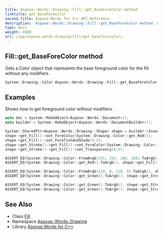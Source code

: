 ```yaml
---
title: Aspose::Words::Drawing::Fill::get_BaseForeColor method
linktitle: get_BaseForeColor
second_title: Aspose.Words for C++ API Reference
description: 'Aspose::Words::Drawing::Fill::get_BaseForeColor method. Gets a Color object that represents the base foreground color for the fill without any modifiers in C++.'
type: docs
weight: 4500
url: /cpp/aspose.words.drawing/fill/get_baseforecolor/
---
```

## Fill::get_BaseForeColor method


Gets a Color object that represents the base foreground color for the fill without any modifiers.

```cpp
System::Drawing::Color Aspose::Words::Drawing::Fill::get_BaseForeColor()
```


## Examples



Shows how to get foreground color without modifiers. 
```cpp
auto doc = System::MakeObject<Aspose::Words::Document>();
auto builder = System::MakeObject<Aspose::Words::DocumentBuilder>();

System::SharedPtr<Aspose::Words::Drawing::Shape> shape = builder->InsertShape(Aspose::Words::Drawing::ShapeType::Rectangle, 100, 40);
shape->get_Fill()->set_ForeColor(System::Drawing::Color::get_Red());
shape->get_Fill()->set_ForeTintAndShade(0.5);
shape->get_Stroke()->get_Fill()->set_ForeColor(System::Drawing::Color::get_Green());
shape->get_Stroke()->get_Fill()->set_Transparency(0.5);

ASSERT_EQ(System::Drawing::Color::FromArgb(255, 255, 188, 188).ToArgb(), shape->get_Fill()->get_ForeColor().ToArgb());
ASSERT_EQ(System::Drawing::Color::get_Red().ToArgb(), shape->get_Fill()->get_BaseForeColor().ToArgb());

ASSERT_EQ(System::Drawing::Color::FromArgb(128, 0, 128, 0).ToArgb(), shape->get_Stroke()->get_ForeColor().ToArgb());
ASSERT_EQ(System::Drawing::Color::get_Green().ToArgb(), shape->get_Stroke()->get_BaseForeColor().ToArgb());

ASSERT_EQ(System::Drawing::Color::get_Green().ToArgb(), shape->get_Stroke()->get_Fill()->get_ForeColor().ToArgb());
ASSERT_EQ(System::Drawing::Color::get_Green().ToArgb(), shape->get_Stroke()->get_Fill()->get_BaseForeColor().ToArgb());
```

## See Also

* Class [Fill](../)
* Namespace [Aspose::Words::Drawing](../../)
* Library [Aspose.Words for C++](../../../)
